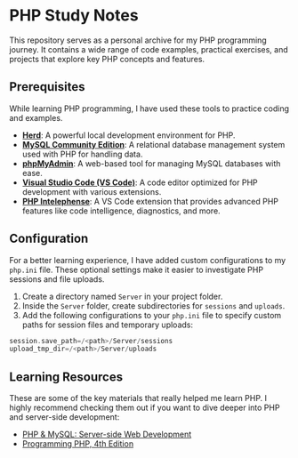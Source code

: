 # PHP Study Notes

This repository serves as a personal archive for my PHP programming journey. It contains a wide range of code examples, practical exercises, and projects that explore key PHP concepts and features.

## Prerequisites

While learning PHP programming, I have used these tools to practice coding and examples.

- **[Herd][1]**: A powerful local development environment for PHP.
- **[MySQL Community Edition][2]**: A relational database management system used with PHP for handling data.
- **[phpMyAdmin][3]**: A web-based tool for managing MySQL databases with ease.
- **[Visual Studio Code (VS Code)][4]**: A code editor optimized for PHP development with various extensions.
- **[PHP Intelephense][5]**: A VS Code extension that provides advanced PHP features like code intelligence, diagnostics, and more.

## Configuration

For a better learning experience, I have added custom configurations to my `php.ini` file. These optional settings make it easier to investigate PHP sessions and file uploads.

1. Create a directory named `Server` in your project folder.
2. Inside the `Server` folder, create subdirectories for `sessions` and `uploads`.
3. Add the following configurations to your `php.ini` file to specify custom paths for session files and temporary uploads:

```php
session.save_path=/<path>/Server/sessions
upload_tmp_dir=/<path>/Server/uploads
```

## Learning Resources

These are some of the key materials that really helped me learn PHP. I highly recommend checking them out if you want to dive deeper into PHP and server-side development:

- [PHP & MySQL: Server-side Web Development][6]
- [Programming PHP, 4th Edition][7]

[1]: https://herd.laravel.com/
[2]: https://dev.mysql.com/downloads/
[3]: https://www.phpmyadmin.net/
[4]: https://code.visualstudio.com/
[5]: https://marketplace.visualstudio.com/items?itemName=bmewburn.vscode-intelephense-client/
[6]: https://phpandmysql.com/
[7]: https://www.oreilly.com/library/view/programming-php-4th/9781492054122/
